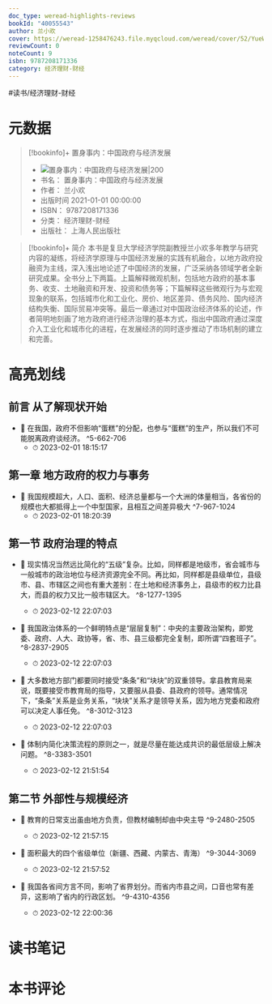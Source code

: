 ```yaml
---
doc_type: weread-highlights-reviews
bookId: "40055543"
author: 兰小欢
cover: https://weread-1258476243.file.myqcloud.com/weread/cover/52/YueWen_40055543/t7_YueWen_40055543.jpg
reviewCount: 0
noteCount: 9
isbn: 9787208171336
category: 经济理财-财经
---
```


#读书/经济理财-财经

# 元数据
> [!bookinfo]+ 置身事内：中国政府与经济发展
> - ![ 置身事内：中国政府与经济发展|200](https://weread-1258476243.file.myqcloud.com/weread/cover/52/YueWen_40055543/t7_YueWen_40055543.jpg)
> - 书名： 置身事内：中国政府与经济发展
> - 作者： 兰小欢
> - 出版时间 2021-01-01 00:00:00
> - ISBN： 9787208171336
> - 分类： 经济理财-财经
> - 出版社： 上海人民出版社

> [!bookinfo]+ 简介
> 本书是复旦大学经济学院副教授兰小欢多年教学与研究内容的凝练，将经济学原理与中国经济发展的实践有机融合，以地方政府投融资为主线，深入浅出地论述了中国经济的发展，广泛采纳各领域学者全新研究成果。全书分上下两篇。上篇解释微观机制，包括地方政府的基本事务、收支、土地融资和开发、投资和债务等；下篇解释这些微观行为与宏观现象的联系，包括城市化和工业化、房价、地区差异、债务风险、国内经济结构失衡、国际贸易冲突等。最后一章通过对中国政治经济体系的论述，作者简明地刻画了地方政府进行经济治理的基本方式，指出中国政府通过深度介入工业化和城市化的进程，在发展经济的同时逐步推动了市场机制的建立和完善。
# 高亮划线

## 前言 从了解现状开始


- 📌 在我国，政府不但影响“蛋糕”的分配，也参与“蛋糕”的生产，所以我们不可能脱离政府谈经济。 ^5-662-706
    - ⏱ 2023-02-01 18:15:17 
## 第一章 地方政府的权力与事务


- 📌 我国规模超大，人口、面积、经济总量都与一个大洲的体量相当，各省份的规模也大都抵得上一个中型国家，且相互之间差异极大 ^7-967-1024
    - ⏱ 2023-02-01 18:20:39 
## 第一节 政府治理的特点


- 📌 现实情况当然远比简化的“五级”复杂。比如，同样都是地级市，省会城市与一般城市的政治地位与经济资源完全不同。再比如，同样都是县级单位，县级市、县、市辖区之间也有重大差别：在土地和经济事务上，县级市的权力比县大，而县的权力又比一般市辖区大。 ^8-1277-1395
    - ⏱ 2023-02-12 22:07:03 

- 📌 我国政治体系的一个鲜明特点是“层层复制”：中央的主要政治架构，即党委、政府、人大、政协等，省、市、县三级都完全复制，即所谓“四套班子”。 ^8-2837-2905
    - ⏱ 2023-02-12 22:07:03 

- 📌 大多数地方部门都要同时接受“条条”和“块块”的双重领导。拿县教育局来说，既要接受市教育局的指导，又要服从县委、县政府的领导。通常情况下，“条条”关系是业务关系，“块块”关系才是领导关系，因为地方党委和政府可以决定人事任免。 ^8-3012-3123
    - ⏱ 2023-02-12 22:07:03 

- 📌 体制内简化决策流程的原则之一，就是尽量在能达成共识的最低层级上解决问题。 ^8-3383-3501
    - ⏱ 2023-02-12 21:51:54 
## 第二节 外部性与规模经济


- 📌 教育的日常支出虽由地方负责，但教材编制却由中央主导 ^9-2480-2505
    - ⏱ 2023-02-12 21:57:15 

- 📌 面积最大的四个省级单位（新疆、西藏、内蒙古、青海） ^9-3044-3069
    - ⏱ 2023-02-12 21:57:52 

- 📌 我国各省间方言不同，影响了省界划分。而省内市县之间，口音也常有差异，这影响了省内的行政区划。 ^9-4310-4356
    - ⏱ 2023-02-12 22:00:36 
# 读书笔记

# 本书评论
